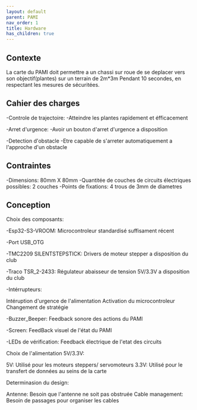 ```yaml
---
layout: default
parent: PAMI
nav_order: 1
title: Hardware
has_children: true
---
```


## Contexte

La carte du PAMI doit permettre a un chassi sur roue de se deplacer vers son objectif(plantes) sur un terrain de 2m*3m Pendant 10 secondes,
en respectant les mesures de sécuritées.

## Cahier des charges
   
  -Controle de trajectoire:
       -Atteindre les plantes rapidement et éfficacement
	
   -Arret d'urgence:
       -Avoir un bouton d'arret d'urgence a disposition
	
   -Detection d'obstacle
        -Etre capable de s'arreter automatiquement a l'approche d'un obstacle

 ## Contraintes
   -Dimensions: 80mm X 80mm
   -Quantitée de couches de circuits électriques possibles: 2 couches
   -Points de fixations: 4 trous de 3mm de diametres

 ## Conception
	
Choix des composants:
		
 -Esp32-S3-VROOM: Microcontroleur standardisé suffisament récent

 -Port USB_OTG
		
 -TMC2209 SILENTSTEPSTICK: Drivers de moteur stepper a disposition du club
		
 -Traco TSR_2-2433: Régulateur abaisseur de tension 5V/3.3V a disposition du club
		
 -Intérrupteurs:

   Intéruption d'urgence de l'alimentation
   Activation du microcontroleur
   Changement de stratégie	
       
 -Buzzer_Beeper: Feedback sonore des actions du PAMI
		
 -Screen: FeedBack visuel de l'état du PAMI	
		
 -LEDs de vérification: Feedback électrique de l'etat des circuits

Choix de l'alimentation 5V/3.3V:
    
 5V: Utilisé pour les moteurs steppers/ servomoteurs
 3.3V: Utilisé pour le transfert de données au seins de la carte

Determinasion du design: 
   
 Antenne: Besoin que l'antenne ne soit pas obstruée
 Cable management: Besoin de passages pour organiser les cables
 

